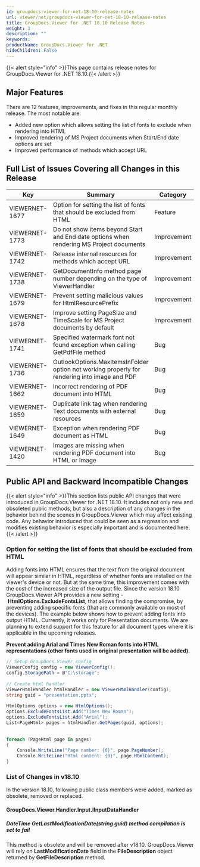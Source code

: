 ```yaml
---
id: groupdocs-viewer-for-net-18-10-release-notes
url: viewer/net/groupdocs-viewer-for-net-18-10-release-notes
title: GroupDocs.Viewer for .NET 18.10 Release Notes
weight: 3
description: ""
keywords: 
productName: GroupDocs.Viewer for .NET
hideChildren: False
---
```

{{< alert style="info" >}}This page contains release notes for GroupDocs.Viewer for .NET 18.10.{{< /alert >}}

## Major Features

There are 12 features, improvements, and fixes in this regular monthly release. The most notable are:

*   Added new option which allows setting the list of fonts to exclude when rendering into HTML
*   Improved rendering of MS Project documents when Start/End date options are set
*   Improved performance of methods which accept URL

## Full List of Issues Covering all Changes in this Release

| Key | Summary | Category |
| --- | --- | --- |
| VIEWERNET-1677 | Option for setting the list of fonts that should be excluded from HTML | Feature |
| VIEWERNET-1773 | Do not show items beyond Start and End date options when rendering MS Project documents | Improvement |
| VIEWERNET-1742 | Release internal resources for methods which accept URL | Improvement |
| VIEWERNET-1738 | GetDocumentInfo method page number depending on the type of ViewerHandler | Improvement |
| VIEWERNET-1679 | Prevent setting malicious values for HtmlResourcePrefix | Improvement |
| VIEWERNET-1678 | Improve setting PageSize and TimeScale for MS Project documents by default  | Improvement |
| VIEWERNET-1741 | Specified watermark font not found exception when calling GetPdfFile method | Bug |
| VIEWERNET-1736 | OutlookOptions.MaxItemsInFolder option not working properly for rendering into image and PDF | Bug |
| VIEWERNET-1662 | Incorrect rendering of PDF document into HTML | Bug |
| VIEWERNET-1659 | Duplicate link tag when rendering Text documents with external resources | Bug |
| VIEWERNET-1649 | Exception when rendering PDF document as HTML | Bug |
| VIEWERNET-1420 | Images are missing when rendering PDF document into HTML or Image | Bug |

## Public API and Backward Incompatible Changes

{{< alert style="info" >}}This section lists public API changes that were introduced in GroupDocs.Viewer for .NET 18.10. It includes not only new and obsoleted public methods, but also a description of any changes in the behavior behind the scenes in GroupDocs.Viewer which may affect existing code. Any behavior introduced that could be seen as a regression and modifies existing behavior is especially important and is documented here.{{< /alert >}}

### Option for setting the list of fonts that should be excluded from HTML

Adding fonts into HTML ensures that the text from the original document will appear similar in HTML, regardless of whether fonts are installed on the viewer's device or not. But at the same time, this improvement comes with the cost of the increased size of the output file. Since the version 18.10 GroupDocs.Viewer API provides a new setting - **HtmlOptions.ExcludeFontsList**, that allows finding the compromise, by preventing adding specific fonts (that are commonly available on most of the devices). The example below shows how to prevent adding fonts into output HTML. Currently, it works only for Presentation documents. We are planning to extend support for this feature for all document types where it is applicable in the upcoming releases.

**Prevent adding Arial and Times New Roman fonts into HTML representations (other fonts used in original presentation will be added).**

```csharp
// Setup GroupDocs.Viewer config
ViewerConfig config = new ViewerConfig();
config.StoragePath = @"C:\storage";
 
// Create html handler
ViewerHtmlHandler htmlHandler = new ViewerHtmlHandler(config);
string guid = "presentation.pptx";
 
HtmlOptions options = new HtmlOptions();
options.ExcludeFontsList.Add("Times New Roman");
options.ExcludeFontsList.Add("Arial");
List<PageHtml> pages = htmlHandler.GetPages(guid, options);
 
 
foreach (PageHtml page in pages)
{
    Console.WriteLine("Page number: {0}", page.PageNumber);
    Console.WriteLine("Html content: {0}", page.HtmlContent);
}
```

### List of Changes in v18.10

In the version 18.10, following public class members were added, marked as obsolete, removed or replaced.

#### GroupDocs.Viewer.Handler.Input.IInputDataHandler

##### DateTime GetLastModificationDate(string guid) method compilation is set to fail

This method is obsolete and will be removed after v18.10. GroupDocs.Viewer will rely on **LastModificationDate** field in the **FileDescription** object returned by **GetFileDescription** method.
